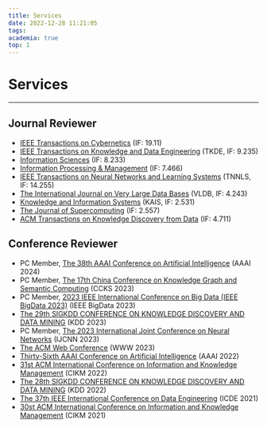 ```yaml
---
title: Services
date: 2022-12-28 11:21:05
tags:
academia: true
top: 1
---
```


# Services
----
## Journal Reviewer
* [IEEE Transactions on Cybernetics](https://ieeexplore.ieee.org/xpl/RecentIssue.jsp?punumber=6221036) (IF: 19.11)
* [IEEE Transactions on Knowledge and Data Engineering](https://ieeexplore.ieee.org/xpl/RecentIssue.jsp?punumber=69) (TKDE, IF: 9.235)
* [Information Sciences](https://www.sciencedirect.com/journal/information-sciences) (IF: 8.233)
* [Information Processing & Management](https://www.sciencedirect.com/journal/information-processing-and-management) (IF: 7.466)
* [IEEE Transactions on Neural Networks and Learning Systems](https://ieeexplore.ieee.org/xpl/RecentIssue.jsp?punumber=5962385) (TNNLS, IF: 14.255)
* [The International Journal on Very Large Data Bases](https://www.springer.com/journal/778/) (VLDB, IF: 4.243)
* [Knowledge and Information Systems](https://www.springer.com/journal/10115) (KAIS, IF: 2.531)
* [The Journal of Supercomputing](https://www.springer.com/journal/11227) (IF: 2.557)
* [ACM Transactions on Knowledge Discovery from Data](https://dl.acm.org/journal/tkdd) (IF: 4.711)

## Conference Reviewer
* PC Member, [The 38th AAAI Conference on Artificial Intelligence](https://aaai-24.aaai.org/) (AAAI 2024)
* PC Member, [The 17th China Conference on Knowledge Graph and Semantic Computing](https://sigkg.cn/ccks2023/en/callpapers/) (CCKS 2023)
* PC Member, [2023 IEEE International Conference on Big Data (IEEE BigData 2023)](http://bigdataieee.org/BigData2023/) (IEEE BigData 2023)
* [The 29th SIGKDD CONFERENCE ON KNOWLEDGE DISCOVERY AND DATA MINING](https://kdd.org/kdd2023/) (KDD 2023)
* PC Member, [The 2023 International Joint Conference on Neural Networks](https://2023.ijcnn.org/) (IJCNN 2023)
* [The ACM Web Conference](https://www2023.thewebconf.org/) (WWW 2023)
* [Thirty-Sixth AAAI Conference on Artificial Intelligence](https://aaai.org/Conferences/AAAI-22/) (AAAI 2022)
* [31st ACM International Conference on Information and Knowledge Management](https://www.cikm2022.org/) (CIKM 2022)
* [The 28th SIGKDD CONFERENCE ON KNOWLEDGE DISCOVERY AND DATA MINING](https://kdd.org/kdd2022/) (KDD 2022)
* [The 37th IEEE International Conference on Data Engineering](https://ieeexplore.ieee.org/xpl/conhome/9458599/proceeding) (ICDE 2021)
* [30st ACM International Conference on Information and Knowledge Management](https://www.cikm2021.org/) (CIKM 2021)